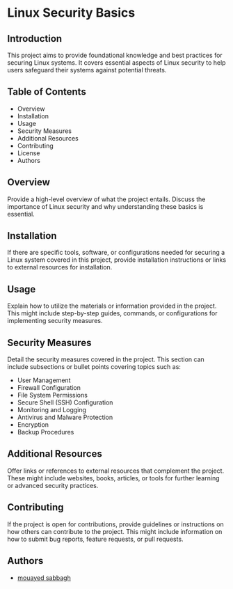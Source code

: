 # Linux Security Basics

## Introduction
This project aims to provide foundational knowledge and best practices for securing Linux systems. It covers essential aspects of Linux security to help users safeguard their systems against potential threats.

## Table of Contents
- Overview
- Installation
- Usage
- Security Measures
- Additional Resources
- Contributing
- License
- Authors
## Overview
Provide a high-level overview of what the project entails. Discuss the importance of Linux security and why understanding these basics is essential.

## Installation
If there are specific tools, software, or configurations needed for securing a Linux system covered in this project, provide installation instructions or links to external resources for installation.

## Usage
Explain how to utilize the materials or information provided in the project. This might include step-by-step guides, commands, or configurations for implementing security measures.
## Security Measures
Detail the security measures covered in the project. This section can include subsections or bullet points covering topics such as:
- User Management
- Firewall Configuration
- File System Permissions
- Secure Shell (SSH) Configuration
- Monitoring and Logging
- Antivirus and Malware Protection
- Encryption
- Backup Procedures

## Additional Resources
Offer links or references to external resources that complement the project. These might include websites, books, articles, or tools for further learning or advanced security practices.
## Contributing
If the project is open for contributions, provide guidelines or instructions on how others can contribute to the project. This might include information on how to submit bug reports, feature requests, or pull requests.

## Authors
- [mouayed sabbagh](https://github.com/)